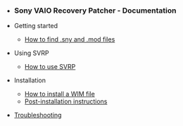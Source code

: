 - ### Sony VAIO Recovery Patcher - Documentation

- Getting started

  - [How to find .sny and .mod files](How-to-find-sny-and-mod-files.md)

- Using SVRP

  - [How to use SVRP](How-to-use-SVRP-GUI.md)

- Installation

  - [How to install a WIM file](How-to-install-WIM-files.md)
  - [Post-installation instructions](Post-installation.md)

- [Troubleshooting](Troubleshooting.md)
